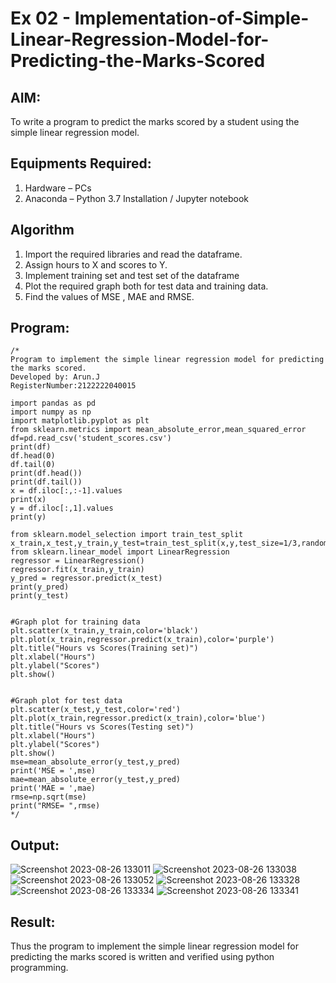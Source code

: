 # Ex 02 -  Implementation-of-Simple-Linear-Regression-Model-for-Predicting-the-Marks-Scored

## AIM:
To write a program to predict the marks scored by a student using the simple linear regression model.

## Equipments Required:
1. Hardware – PCs
2. Anaconda – Python 3.7 Installation / Jupyter notebook

## Algorithm
1. Import the required libraries and read the dataframe.
2. Assign hours to X and scores to Y.
3. Implement training set and test set of the dataframe
4. Plot the required graph both for test data and training data.
5. Find the values of MSE , MAE and RMSE.
## Program:
```
/*
Program to implement the simple linear regression model for predicting the marks scored.
Developed by: Arun.J
RegisterNumber:2122222040015

import pandas as pd
import numpy as np
import matplotlib.pyplot as plt
from sklearn.metrics import mean_absolute_error,mean_squared_error
df=pd.read_csv('student_scores.csv')
print(df)
df.head(0)
df.tail(0)
print(df.head())
print(df.tail())
x = df.iloc[:,:-1].values
print(x)
y = df.iloc[:,1].values
print(y)

from sklearn.model_selection import train_test_split
x_train,x_test,y_train,y_test=train_test_split(x,y,test_size=1/3,random_state=0)
from sklearn.linear_model import LinearRegression
regressor = LinearRegression()
regressor.fit(x_train,y_train)
y_pred = regressor.predict(x_test)
print(y_pred)
print(y_test)


#Graph plot for training data
plt.scatter(x_train,y_train,color='black')
plt.plot(x_train,regressor.predict(x_train),color='purple')
plt.title("Hours vs Scores(Training set)")
plt.xlabel("Hours")
plt.ylabel("Scores")
plt.show()


#Graph plot for test data
plt.scatter(x_test,y_test,color='red')
plt.plot(x_train,regressor.predict(x_train),color='blue')
plt.title("Hours vs Scores(Testing set)")
plt.xlabel("Hours")
plt.ylabel("Scores")
plt.show()
mse=mean_absolute_error(y_test,y_pred)
print('MSE = ',mse)
mae=mean_absolute_error(y_test,y_pred)
print('MAE = ',mae)
rmse=np.sqrt(mse)
print("RMSE= ",rmse)
*/

```

## Output:

![Screenshot 2023-08-26 133011](https://github.com/arun1111j/Implementation-of-Simple-Linear-Regression-Model-for-Predicting-the-Marks-Scored/assets/128461833/37fdc10d-e77a-4684-b51a-30dd67d87952)
![Screenshot 2023-08-26 133038](https://github.com/arun1111j/Implementation-of-Simple-Linear-Regression-Model-for-Predicting-the-Marks-Scored/assets/128461833/5149b2e8-87d3-4092-9e2c-a1e04582a534)
![Screenshot 2023-08-26 133052](https://github.com/arun1111j/Implementation-of-Simple-Linear-Regression-Model-for-Predicting-the-Marks-Scored/assets/128461833/3332bb63-40ca-47af-808a-b13332b4aaa3)
![Screenshot 2023-08-26 133328](https://github.com/arun1111j/Implementation-of-Simple-Linear-Regression-Model-for-Predicting-the-Marks-Scored/assets/128461833/574c100c-cb49-4fbe-859b-47abc348693c)
![Screenshot 2023-08-26 133334](https://github.com/arun1111j/Implementation-of-Simple-Linear-Regression-Model-for-Predicting-the-Marks-Scored/assets/128461833/037b8754-fc45-45ef-aecc-657efbc71bf8)
![Screenshot 2023-08-26 133341](https://github.com/arun1111j/Implementation-of-Simple-Linear-Regression-Model-for-Predicting-the-Marks-Scored/assets/128461833/7a33bd67-c3d4-49e4-bd3e-3d546acf7629)




## Result:
Thus the program to implement the simple linear regression model for predicting the marks scored is written and verified using python programming.
